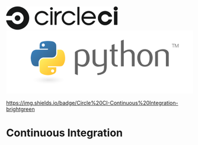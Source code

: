 ![Alt text](img/circle-logo-horizontal-black-302x63-d4d5baa.png?raw=true)
![Alt text](img/python-logo-master-v3-TM.png?raw=true)

https://img.shields.io/badge/Circle%20CI-Continuous%20Integration-brightgreen

# Continuous Integration
